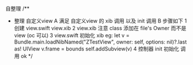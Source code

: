 
自整理
/**
* 整理  自定义view
A 满足 自定义view 的 xib 调用 以及 init 调用
B 步骤如下
1 创建 view.swift  view.xib
2 view.xib 注意 class 添加在 file's Owner  而不是 view  (oc 可以)
3 view.swift  初始化 xib eg:
let v = Bundle.main.loadNibNamed("ZTestView", owner: self, options: nil)?.last as! UIView
v.frame = bounds
self.addSubview(v)
4 控制器 init 初始化 调用 ok
*/
